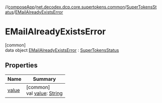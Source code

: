 //[composeApp](../../../../index.md)/[net.decodex.dcp.core.supertokens.common](../../index.md)/[SuperTokensStatus](../index.md)/[EMailAlreadyExistsError](index.md)

# EMailAlreadyExistsError

[common]\
data object [EMailAlreadyExistsError](index.md) : [SuperTokensStatus](../index.md)

## Properties

| Name | Summary |
|---|---|
| [value](../value.md) | [common]<br>val [value](../value.md): [String](https://kotlinlang.org/api/latest/jvm/stdlib/kotlin/-string/index.html) |
